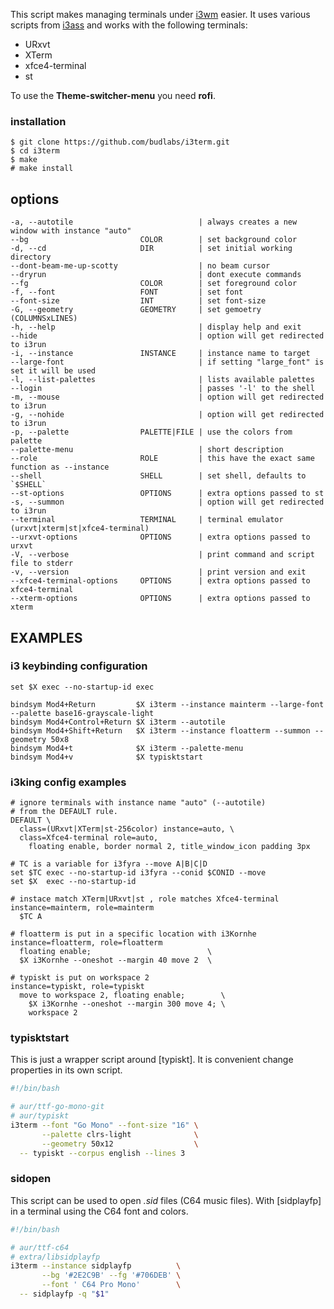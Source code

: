 This script makes managing terminals under [i3wm] easier.
It uses various scripts from [i3ass] and works with the
following terminals:  

- URxvt
- XTerm
- xfce4-terminal
- st

To use the **Theme-switcher-menu** you need **rofi**.

### installation

```
$ git clone https://github.com/budlabs/i3term.git
$ cd i3term
$ make
# make install
```

[i3wm]: https://i3wm.org
[i3ass]: https://github.com/budlabs/i3ass


## options

```
-a, --autotile                            | always creates a new window with instance "auto"
--bg                         COLOR        | set background color
-d, --cd                     DIR          | set initial working directory 
--dont-beam-me-up-scotty                  | no beam cursor
--dryrun                                  | dont execute commands  
--fg                         COLOR        | set foreground color
-f, --font                   FONT         | set font 
--font-size                  INT          | set font-size 
-G, --geometry               GEOMETRY     | set gemoetry (COLUMNSxLINES)
-h, --help                                | display help and exit 
--hide                                    | option will get redirected to i3run 
-i, --instance               INSTANCE     | instance name to target
--large-font                              | if setting "large_font" is set it will be used 
-l, --list-palettes                       | lists available palettes
--login                                   | passes '-l' to the shell 
-m, --mouse                               | option will get redirected to i3run 
-g, --nohide                              | option will get redirected to i3run 
-p, --palette                PALETTE|FILE | use the colors from palette
--palette-menu                            | short description  
--role                       ROLE         | this have the exact same function as --instance
--shell                      SHELL        | set shell, defaults to `$SHELL`
--st-options                 OPTIONS      | extra options passed to st
-s, --summon                              | option will get redirected to i3run 
--terminal                   TERMINAL     | terminal emulator (urxvt|xterm|st|xfce4-terminal)
--urxvt-options              OPTIONS      | extra options passed to urxvt
-V, --verbose                             | print command and script file to stderr  
-v, --version                             | print version and exit 
--xfce4-terminal-options     OPTIONS      | extra options passed to xfce4-terminal
--xterm-options              OPTIONS      | extra options passed to xterm
```


## EXAMPLES

### i3 keybinding configuration

```
set $X exec --no-startup-id exec

bindsym Mod4+Return         $X i3term --instance mainterm --large-font --palette base16-grayscale-light
bindsym Mod4+Control+Return $X i3term --autotile
bindsym Mod4+Shift+Return   $X i3term --instance floatterm --summon --geometry 50x8
bindsym Mod4+t              $X i3term --palette-menu
bindsym Mod4+v              $X typisktstart
```

### i3king config examples

```text
# ignore terminals with instance name "auto" (--autotile)
# from the DEFAULT rule.
DEFAULT \
  class=(URxvt|XTerm|st-256color) instance=auto, \
  class=Xfce4-terminal role=auto,
    floating enable, border normal 2, title_window_icon padding 3px

# TC is a variable for i3fyra --move A|B|C|D
set $TC exec --no-startup-id i3fyra --conid $CONID --move
set $X  exec --no-startup-id

# instace match XTerm|URxvt|st , role matches Xfce4-terminal
instance=mainterm, role=mainterm
  $TC A

# floatterm is put in a specific location with i3Kornhe
instance=floatterm, role=floatterm
  floating enable;                          \
  $X i3Kornhe --oneshot --margin 40 move 2  \

# typiskt is put on workspace 2
instance=typiskt, role=typiskt
  move to workspace 2, floating enable;        \
    $X i3Kornhe --oneshot --margin 300 move 4; \
    workspace 2
```


### typisktstart

This is just a wrapper script around [typiskt]. It is
convenient change properties in its own script.

```bash
#!/bin/bash

# aur/ttf-go-mono-git
# aur/typiskt
i3term --font "Go Mono" --font-size "16" \
       --palette clrs-light              \
       --geometry 50x12                  \
  -- typiskt --corpus english --lines 3
```

### sidopen

This script can be used to open *.sid* files (C64 music files).
With [sidplayfp] in a terminal using the C64 font and colors.

```bash
#!/bin/bash

# aur/ttf-c64
# extra/libsidplayfp
i3term --instance sidplayfp          \
       --bg '#2E2C9B' --fg '#706DEB' \
       --font ' C64 Pro Mono'        \
  -- sidplayfp -q "$1"
```
